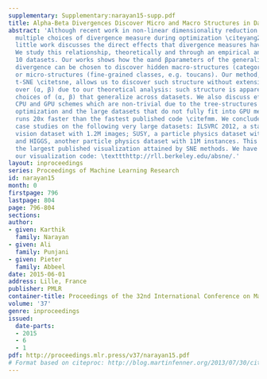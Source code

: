 ```yaml
---
supplementary: Supplementary:narayan15-supp.pdf
title: Alpha-Beta Divergences Discover Micro and Macro Structures in Data
abstract: 'Although recent work in non-linear dimensionality reduction investigates
  multiple choices of divergence measure during optimization \citeyang2013icml,bunte2012neuro,
  little work discusses the direct effects that divergence measures have on visualization.
  We study this relationship, theoretically and through an empirical analysis over
  10 datasets. Our works shows how the αand βparameters of the generalized alpha-beta
  divergence can be chosen to discover hidden macro-structures (categories, e.g. birds)
  or micro-structures (fine-grained classes, e.g. toucans). Our method, which generalizes
  t-SNE \citetsne, allows us to discover such structure without extensive grid searches
  over (α, β) due to our theoretical analysis: such structure is apparent with particular
  choices of (α, β) that generalize across datasets. We also discuss efficient parallel
  CPU and GPU schemes which are non-trivial due to the tree-structures employed in
  optimization and the large datasets that do not fully fit into GPU memory. Our method
  runs 20x faster than the fastest published code \citefmm. We conclude with detailed
  case studies on the following very large datasets: ILSVRC 2012, a standard computer
  vision dataset with 1.2M images; SUSY, a particle physics dataset with 5M instances;
  and HIGGS, another particle physics dataset with 11M instances. This represents
  the largest published visualization attained by SNE methods. We have open-sourced
  our visualization code: \texttthttp://rll.berkeley.edu/absne/.'
layout: inproceedings
series: Proceedings of Machine Learning Research
id: narayan15
month: 0
firstpage: 796
lastpage: 804
page: 796-804
sections: 
author:
- given: Karthik
  family: Narayan
- given: Ali
  family: Punjani
- given: Pieter
  family: Abbeel
date: 2015-06-01
address: Lille, France
publisher: PMLR
container-title: Proceedings of the 32nd International Conference on Machine Learning
volume: '37'
genre: inproceedings
issued:
  date-parts:
  - 2015
  - 6
  - 1
pdf: http://proceedings.mlr.press/v37/narayan15.pdf
# Format based on citeproc: http://blog.martinfenner.org/2013/07/30/citeproc-yaml-for-bibliographies/
---
```

